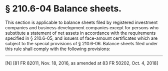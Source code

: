 # § 210.6-04   Balance sheets.

This section is applicable to balance sheets filed by registered investment companies and business development companies except for persons who substitute a statement of net assets in accordance with the requirements specified in § 210.6-05, and issuers of face-amount certificates which are subject to the special provisions of § 210.6-06. Balance sheets filed under this rule shall comply with the following provisions:



---

[N] [81 FR 82011, Nov. 18, 2016, as amended at 83 FR 50202, Oct. 4, 2018]




